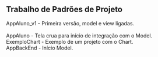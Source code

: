 <h2>Trabalho de Padrões de Projeto</h2>

AppAluno_v1 - Primeira versão, model e view ligadas.<br><br>
AppAluno - Tela crua para início de integração com o Model.<br>
ExemploChart - Exemplo de um projeto com o Chart.<br>
AppBackEnd - Início Model.
